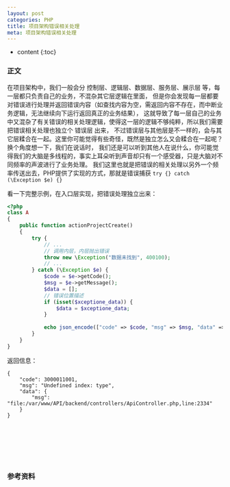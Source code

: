 ```yaml
---
layout: post
categories: PHP
title: 项目架构错误相关处理
meta: 项目架构错误相关处理
---
```

* content
{:toc}

### 正文

在项目架构中，我们一般会分 控制层、逻辑层、数据层、服务层、展示层 等，每一层都只负责自己的业务，不混杂其它层逻辑在里面，
但是你会发现每一层都要对错误进行处理并返回错误内容（如查找内容为空，需返回内容不存在，而中断业务逻辑，无法继续向下运行返回真正的业务结果），
这就导致了每一层自己的业务中又混杂了有关错误的相关处理逻辑，使得这一层的逻辑不够纯粹，所以我们需要把错误相关处理也独立个 错误层 出来，
不过错误层与其他层是不一样的，会与其它层糅合在一起。这里你可能觉得有些奇怪，既然是独立怎么又会糅合在一起呢？换个角度想一下，我们在说话时，
我们还是可以听到其他人在说什么，你可能觉得我们的大脑是多线程的，事实上耳朵听到声音却只有一个感受器，只是大脑对不同频率的声波进行了业务处理。
我们这里也就是把错误的相关处理以另外一个频率传送出去，PHP提供了实现的方式，那就是错误捕获 `try {} catch (\Exception $e) {}`

看一下完整示例，在入口层实现，把错误处理独立出来：
```php
<?php
class A
{
    public function actionProjectCreate()
    {
        try {
            // ...
            // 调用内层，内层抛出错误
            throw new \Exception("数据未找到", 400100);
            // ...
        } catch (\Exception $e) {
            $code = $e->getCode();
            $msg = $e->getMessage();
            $data = [];
            // 错误位置描述
            if (isset($xceptione_data)) {
                $data = $xceptione_data;
            }
    
            echo json_encode(["code" => $code, "msg" => $msg, "data" => $data]);
        }
    }
}
```

返回信息：
```
{
    "code": 3000011001,
    "msg": "Undefined index: type",
    "data": {
        "msg": "file:/var/www/API/backend/controllers/ApiController.php,line:2334"
    }
}
```

<br/><br/><br/><br/><br/>
### 参考资料


